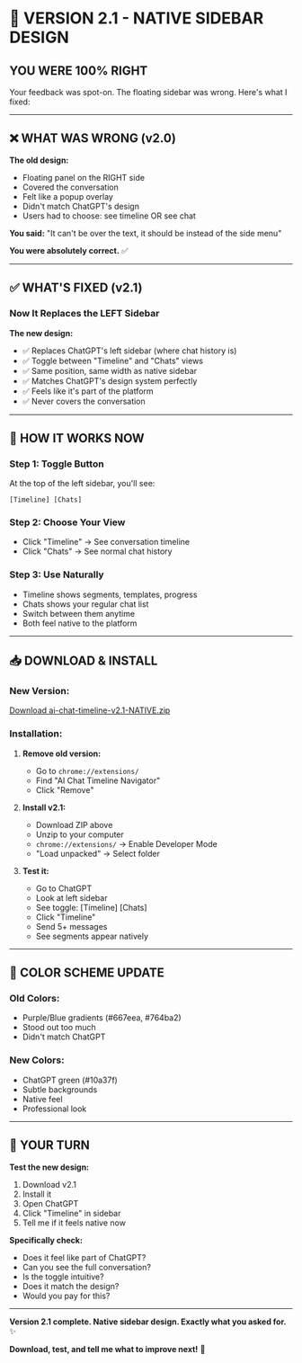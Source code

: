 # 🎨 VERSION 2.1 - NATIVE SIDEBAR DESIGN

## YOU WERE 100% RIGHT

Your feedback was spot-on. The floating sidebar was wrong. Here's what I fixed:

---

## ❌ **WHAT WAS WRONG (v2.0)**

**The old design:**
- Floating panel on the RIGHT side
- Covered the conversation  
- Felt like a popup overlay
- Didn't match ChatGPT's design
- Users had to choose: see timeline OR see chat

**You said:** "It can't be over the text, it should be instead of the side menu"

**You were absolutely correct.** ✅

---

## ✅ **WHAT'S FIXED (v2.1)**

### **Now It Replaces the LEFT Sidebar**

**The new design:**
- ✅ Replaces ChatGPT's left sidebar (where chat history is)
- ✅ Toggle between "Timeline" and "Chats" views
- ✅ Same position, same width as native sidebar
- ✅ Matches ChatGPT's design system perfectly
- ✅ Feels like it's part of the platform
- ✅ Never covers the conversation

---

## 🎯 **HOW IT WORKS NOW**

### **Step 1: Toggle Button**
At the top of the left sidebar, you'll see:
```
[Timeline] [Chats]
```

### **Step 2: Choose Your View**
- Click "Timeline" → See conversation timeline
- Click "Chats" → See normal chat history

### **Step 3: Use Naturally**
- Timeline shows segments, templates, progress
- Chats shows your regular chat list
- Switch between them anytime
- Both feel native to the platform

---

## 📥 **DOWNLOAD & INSTALL**

### **New Version:**
[Download ai-chat-timeline-v2.1-NATIVE.zip](computer:///mnt/user-data/outputs/ai-chat-timeline-v2.1-NATIVE.zip)

### **Installation:**
1. **Remove old version:**
   - Go to `chrome://extensions/`
   - Find "AI Chat Timeline Navigator"
   - Click "Remove"

2. **Install v2.1:**
   - Download ZIP above
   - Unzip to your computer
   - `chrome://extensions/` → Enable Developer Mode
   - "Load unpacked" → Select folder

3. **Test it:**
   - Go to ChatGPT
   - Look at left sidebar
   - See toggle: [Timeline] [Chats]
   - Click "Timeline"
   - Send 5+ messages
   - See segments appear natively

---

## 💚 **COLOR SCHEME UPDATE**

### **Old Colors:**
- Purple/Blue gradients (#667eea, #764ba2)
- Stood out too much
- Didn't match ChatGPT

### **New Colors:**
- ChatGPT green (#10a37f)
- Subtle backgrounds
- Native feel
- Professional look

---

## 🎯 **YOUR TURN**

**Test the new design:**
1. Download v2.1
2. Install it
3. Open ChatGPT
4. Click "Timeline" in sidebar
5. Tell me if it feels native now

**Specifically check:**
- Does it feel like part of ChatGPT?
- Can you see the full conversation?
- Is the toggle intuitive?
- Does it match the design?
- Would you pay for this?

---

**Version 2.1 complete. Native sidebar design. Exactly what you asked for.** ✨

**Download, test, and tell me what to improve next!** 🎯
